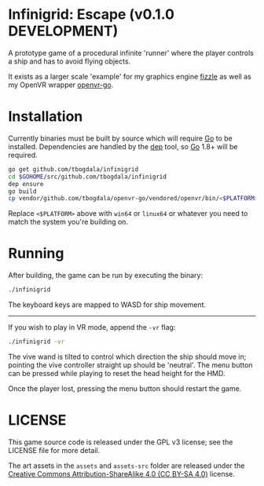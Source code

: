 Infinigrid: Escape (v0.1.0 DEVELOPMENT)
=======================================

A prototype game of a procedural infinite 'runner' where the player controls a ship
and has to avoid flying objects.

It exists as a larger scale 'example' for my graphics engine [fizzle][fizzle] as well
as my OpenVR wrapper [openvr-go][ovrgo].


Installation
============

Currently binaries must be built by source which will require [Go][golang] to be installed. 
Dependencies are handled by the [dep][godep] tool, so [Go][golang] 1.8+ will be required.

```bash
go get github.com/tbogdala/infinigrid
cd $GOHOME/src/github.com/tbogdala/infinigrid
dep ensure
go build
cp vendor/github.com/tbogdala/openvr-go/vendored/openvr/bin/<$PLATFORM>/openvr_api.dll .
```

Replace `<$PLATFORM>` above with `win64` or `linux64` or whatever you need to match
the system you're building on.


Running
========

After building, the game can be run by executing the binary:

```bash
./infinigrid
```

The keyboard keys are mapped to WASD for ship movement.

---

If you wish to play in VR mode, append the `-vr` flag:

```bash
./infinigrid -vr
```

The vive wand is tilted to control which direction the ship should move in; pointing
the vive controller straight up should be 'neutral'. The menu button can be pressed
while playing to reset the head height for the HMD.

Once the player lost, pressing the menu button should restart the game.


LICENSE
========

This game source code is released under the GPL v3 license; see the LICENSE file for more detail.

The art assets in the `assets` and `assets-src` folder are released under the [Creative Commons
Attribution-ShareAlike 4.0 (CC BY-SA 4.0)][ccbysa4] license.


[golang]: https://golang.org/
[fizzle]: https://github.com/tbogdala/fizzle
[ovrgo]: https://github.com/tbogdala/openvr-go
[godep]: https://github.com/tools/godep
[ccbysa4]: https://creativecommons.org/licenses/by-sa/4.0/